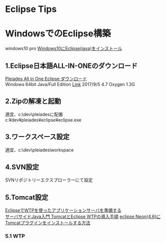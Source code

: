 Eclipse Tips
===

# WindowsでのEclipse構築
 windows10 pro
 [Windows10にEclipse(java)をインストール](http://windows.blogo.jp/programming/eclipse_java_install)
## 1.Eclipse日本語ALL-IN-ONEのダウンロード
[Pleiades All in One Eclipse ダウンロード](http://mergedoc.osdn.jp/)  
Windows 64bit Java/Full Edition [Link](http://ftp.jaist.ac.jp/pub/mergedoc/pleiades/4.7/pleiades-4.7.0-java-win-64bit-jre_20170628.zip) 2017/9/5 4.7 Oxygen 1.3G

## 2.Zipの解凍と起動
 適宜、c:\dev\pleiadesに配置  
 c:¥dev¥pleiades¥eclipse¥eclipse.exe

## 3.ワークスペース設定
 適宜、c:\dev\pleiades\workspace

## 4.SVN設定
 SVNリポジトリーエクスプローラーにて設定

## 5.Tomcat設定
[EclipseでWTPを使ったアプリケーションサーバを準備する](http://qiita.com/alpha_pz/items/57c574c622fdaba152ff)  
[サーバサイドJava入門 TomcatとEclipse WTPの導入手順](https://codezine.jp/article/detail/1287)
[eclipse Neon(4.6)にTomcatプラグインをインストールする方法](http://qiita.com/AkihikoOgata/items/bb22250e3096aa558170)

### 5.1 WTP
